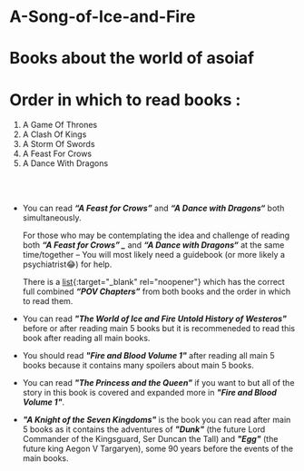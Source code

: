 # A-Song-of-Ice-and-Fire

# Books about the world of asoiaf

# Order in which to read books :

  1. A Game Of Thrones
  2. A Clash Of Kings
  3. A Storm Of Swords
  4. A Feast For Crows
  5. A Dance With Dragons
  
  <br/><br/>

  * You can read _**“A Feast for Crows”**_ and  _**“A Dance with Dragons“**_ both simultaneously.

    For those who may be contemplating the idea and challenge of reading both  _**“A Feast for Crows” _**_ and  _**“A Dance with Dragons“**_ at the same time/together – You will       most likely need a guidebook (or more likely a psychiatrist😂) for help.
    
    There is a [list](http://afeastwithdragons.com/){:target="_blank" rel="noopener"} which has the correct full combined _**“POV Chapters”**_ from both books and the order in         which to read them.

  * You can read _**"The World of Ice and Fire Untold History of Westeros"**_ before or after reading main 5 books but it is recommeneded to read this book after reading all main     books. 
  
  * You should read _**"Fire and Blood Volume 1"**_ after reading all main 5 books because it contains many spoilers about main 5 books.
  
  * You can read _**"The Princess and the Queen"**_ if you want to but all of the story in this book is covered and expanded more in _**"Fire and Blood Volume 1"**_.
  
  * _**"A Knight of the Seven Kingdoms"**_ is the book you can read after main 5 books as it contains the adventures of _**"Dunk"**_ (the future Lord Commander of the Kingsguard,     Ser Duncan the Tall) and _**"Egg"**_ (the future king Aegon V Targaryen), some 90 years before the events of the main books.
